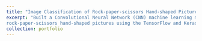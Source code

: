 ```yaml
---
title: "Image Classification of Rock-paper-scissors Hand-shaped Pictures"
excerpt: "Built a Convolutional Neural Network (CNN) machine learning model with an accuracy >96% for classifying images of 
rock-paper-scissors hand-shaped pictures using the TensorFlow and Keras libraries <br/><img src=''>"
collection: portfolio
---
```


